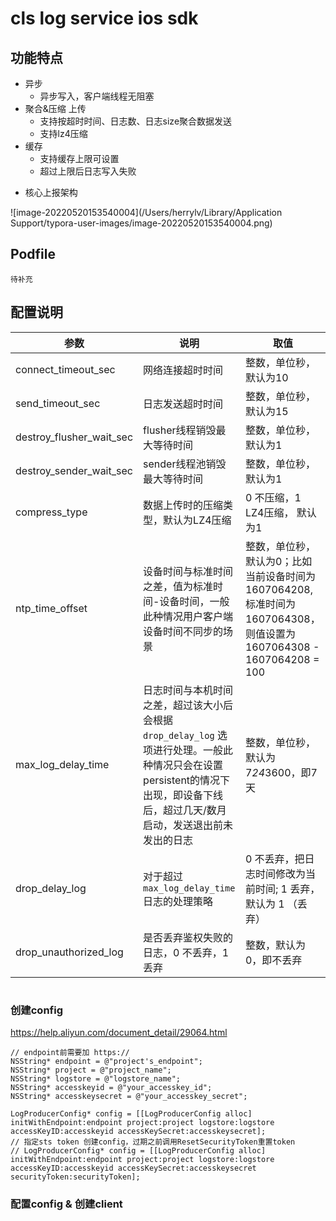 # cls log service ios sdk

## 功能特点

* 异步
    * 异步写入，客户端线程无阻塞
* 聚合&压缩 上传
    * 支持按超时时间、日志数、日志size聚合数据发送
    * 支持lz4压缩
* 缓存
    * 支持缓存上限可设置
    * 超过上限后日志写入失败



- 核心上报架构

![image-20220520153540004](/Users/herrylv/Library/Application Support/typora-user-images/image-20220520153540004.png)

## Podfile
```
待补充
```

## 配置说明

| 参数                     | 说明                                                         | 取值                                                         |
| ------------------------ | ------------------------------------------------------------ | ------------------------------------------------------------ |
| connect_timeout_sec      | 网络连接超时时间                                             | 整数，单位秒，默认为10                                       |
| send_timeout_sec         | 日志发送超时时间                                             | 整数，单位秒，默认为15                                       |
| destroy_flusher_wait_sec | flusher线程销毁最大等待时间                                  | 整数，单位秒，默认为1                                        |
| destroy_sender_wait_sec  | sender线程池销毁最大等待时间                                 | 整数，单位秒，默认为1                                        |
| compress_type            | 数据上传时的压缩类型，默认为LZ4压缩                          | 0 不压缩，1 LZ4压缩， 默认为1                                |
| ntp_time_offset          | 设备时间与标准时间之差，值为标准时间-设备时间，一般此种情况用户客户端设备时间不同步的场景 | 整数，单位秒，默认为0；比如当前设备时间为1607064208, 标准时间为1607064308，则值设置为 1607064308 - 1607064208 = 100 |
| max_log_delay_time       | 日志时间与本机时间之差，超过该大小后会根据 `drop_delay_log` 选项进行处理。一般此种情况只会在设置persistent的情况下出现，即设备下线后，超过几天/数月启动，发送退出前未发出的日志 | 整数，单位秒，默认为7*24*3600，即7天                         |
| drop_delay_log           | 对于超过 `max_log_delay_time` 日志的处理策略                 | 0 不丢弃，把日志时间修改为当前时间; 1 丢弃，默认为 1 （丢弃） |
| drop_unauthorized_log    | 是否丢弃鉴权失败的日志，0 不丢弃，1丢弃                      | 整数，默认为 0，即不丢弃                                     |

```

```

### 创建config

https://help.aliyun.com/document_detail/29064.html

```
// endpoint前需要加 https://
NSString* endpoint = @"project's_endpoint";
NSString* project = @"project_name";
NSString* logstore = @"logstore_name";
NSString* accesskeyid = @"your_accesskey_id";
NSString* accesskeysecret = @"your_accesskey_secret";

LogProducerConfig* config = [[LogProducerConfig alloc] initWithEndpoint:endpoint project:project logstore:logstore accessKeyID:accesskeyid accessKeySecret:accesskeysecret];
// 指定sts token 创建config，过期之前调用ResetSecurityToken重置token
// LogProducerConfig* config = [[LogProducerConfig alloc] initWithEndpoint:endpoint project:project logstore:logstore accessKeyID:accesskeyid accessKeySecret:accesskeysecret securityToken:securityToken];
```

### 配置config & 创建client
